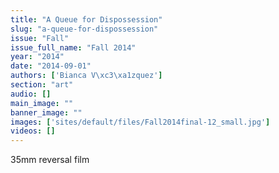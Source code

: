 ```yaml
---
title: "A Queue for Dispossession"
slug: "a-queue-for-dispossession"
issue: "Fall"
issue_full_name: "Fall 2014"
year: "2014"
date: "2014-09-01"
authors: ['Bianca V\xc3\xa1zquez']
section: "art"
audio: []
main_image: ""
banner_image: ""
images: ['sites/default/files/Fall2014final-12_small.jpg']
videos: []
---
```

35mm reversal film

